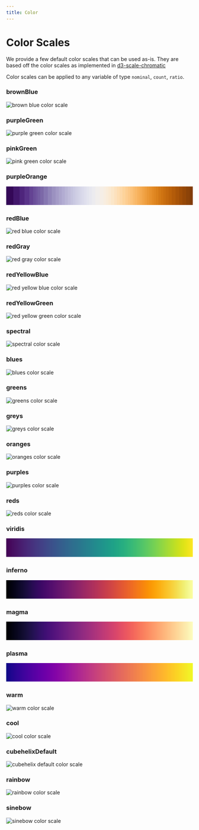 ```yaml
---
title: Color
---
```


# Color Scales

We provide a few default color scales that can be used as-is. They are based off the color scales as implemented in [d3-scale-chromatic](https://github.com/d3/d3-scale-chromatic)

Color scales can be applied to any variable of type ```nominal```, ```count```, ```ratio```.

### brownBlue

<img src="https://raw.githubusercontent.com/d3/d3-scale-chromatic/master/img/BrBG.png" alt="brown blue color scale" height="50px"/>

### purpleGreen

<img src="https://raw.githubusercontent.com/d3/d3-scale-chromatic/master/img/PRGn.png" alt="purple green color scale" height="50px"/>

### pinkGreen

<img src="https://raw.githubusercontent.com/d3/d3-scale-chromatic/master/img/PiYG.png" alt="pink green color scale" height="50px"/>

### purpleOrange

<img src="https://raw.githubusercontent.com/d3/d3-scale-chromatic/master/img/PuOr.png" alt="purple orange color scale" height="50px"/>

### redBlue

<img src="https://raw.githubusercontent.com/d3/d3-scale-chromatic/master/img/RdBu.png" alt="red blue color scale" height="50px"/>

### redGray

<img src="https://raw.githubusercontent.com/d3/d3-scale-chromatic/master/img/RdGy.png" alt="red gray color scale" height="50px"/>

### redYellowBlue

<img src="https://raw.githubusercontent.com/d3/d3-scale-chromatic/master/img/RdYlBu.png" alt="red yellow blue color scale" height="50px"/>

### redYellowGreen

<img src="https://raw.githubusercontent.com/d3/d3-scale-chromatic/master/img/RdYlGn.png" alt="red yellow green color scale" height="50px"/>

### spectral

<img src="https://raw.githubusercontent.com/d3/d3-scale-chromatic/master/img/Spectral.png" alt="spectral color scale" height="50px"/>

### blues

<img src="https://raw.githubusercontent.com/d3/d3-scale-chromatic/master/img/Blues.png" alt="blues color scale" height="50px"/>

### greens

<img src="https://raw.githubusercontent.com/d3/d3-scale-chromatic/master/img/Greens.png" alt="greens color scale" height="50px"/>

### greys

<img src="https://raw.githubusercontent.com/d3/d3-scale-chromatic/master/img/Greys.png" alt="greys color scale" height="50px"/>

### oranges

<img src="https://raw.githubusercontent.com/d3/d3-scale-chromatic/master/img/Oranges.png" alt="oranges color scale" height="50px"/>

### purples

<img src="https://raw.githubusercontent.com/d3/d3-scale-chromatic/master/img/Purples.png" alt="purples color scale" height="50px"/>

### reds

<img src="https://raw.githubusercontent.com/d3/d3-scale-chromatic/master/img/Reds.png" alt="reds color scale" height="50px"/>

### viridis

<img src="https://raw.githubusercontent.com/d3/d3-scale-chromatic/master/img/viridis.png" alt="viridis color scale" height="50px" width="100%"/>

### inferno

<img src="https://raw.githubusercontent.com/d3/d3-scale-chromatic/master/img/inferno.png" alt="inferno color scale" height="50px" width="100%"/>

### magma

<img src="https://raw.githubusercontent.com/d3/d3-scale-chromatic/master/img/magma.png" alt="magma color scale" height="50px" width="100%"/>

### plasma

<img src="https://raw.githubusercontent.com/d3/d3-scale-chromatic/master/img/plasma.png" alt="plasma color scale" height="50px" width="100%"/>

### warm

<img src="https://raw.githubusercontent.com/d3/d3-scale-chromatic/master/img/warm.png" alt="warm color scale" height="50px" width="100%"/>

### cool

<img src="https://raw.githubusercontent.com/d3/d3-scale-chromatic/master/img/cool.png" alt="cool color scale" height="50px" width="100%"/>

### cubehelixDefault

<img src="https://raw.githubusercontent.com/d3/d3-scale-chromatic/master/img/cubehelix.png" alt="cubehelix default color scale" height="50px" width="100%"/>

### rainbow

<img src="https://raw.githubusercontent.com/d3/d3-scale-chromatic/master/img/rainbow.png" alt="rainbow color scale" height="50px" width="100%"/>

### sinebow

<img src="https://raw.githubusercontent.com/d3/d3-scale-chromatic/master/img/sinebow.png" alt="sinebow color scale" height="50px"/>